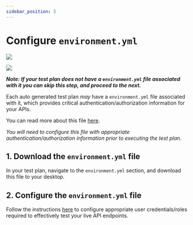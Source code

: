 ```yaml
---
sidebar_position: 5
---
```


# Configure `environment.yml`
![](../../../../../assets/data-driven-test-plan.svg)

![](../../../../../assets/data-driven-flow-4.svg)

***Note: If your test plan does not have a `environment.yml` file associated with it you can skip this step, and proceed to the next.***

Each auto generated test plan *may* have a `environment.yml` file associated with it, which provides critical authentication/authorization information for your APIs.

You can read more about this file [here][env-file]. 

*You will need to configure this file with appropriate authentication/authorization information prior to executing the test plan.*

## 1. Download the `environment.yml` file
In your test plan, navigate to the `environment.yml` section, and download this file to your desktop.

## 2. Configure the `environment.yml` file
Follow the instructions [here][configure-authn] to configure appropriate user credentials/roles required to effectively test your live API endpoints.


[env-file]: /guides/security-testing/concepts/test-plans/env-yml.md
[configure-authn]: /security-testing/common-tasks/authn-authz
